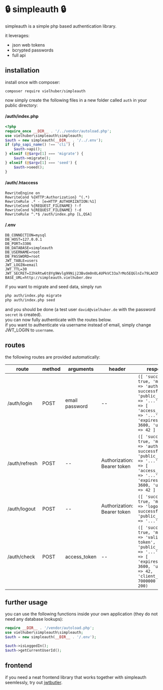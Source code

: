 # 🔒 simpleauth 🔒

simpleauth is a simple php based authentication library.

it leverages:

-   json web tokens
-   bcrypted passwords
-   full api

## installation

install once with composer:

```
composer require vielhuber/simpleauth
```

now simply create the following files in a new folder called `auth` in your public directory:

#### /auth/index.php

```php
<?php
require_once __DIR__ . '/../vendor/autoload.php';
use vielhuber\simpleauth\simpleauth;
$auth = new simpleauth(__DIR__ . '/../.env');
if (php_sapi_name() !== 'cli') {
    $auth->api();
} elseif (@$argv[1] === 'migrate') {
    $auth->migrate();
} elseif (@$argv[1] === 'seed') {
    $auth->seed();
}
```

#### /auth/.htaccess

```.htaccess
RewriteEngine on
RewriteCond %{HTTP:Authorization} ^(.*)
RewriteRule .* - [e=HTTP_AUTHORIZATION:%1]
RewriteCond %{REQUEST_FILENAME} !-f
RewriteCond %{REQUEST_FILENAME} !-d
RewriteRule ^.*$ /auth/index.php [L,QSA]
```

#### /.env

```.env
DB_CONNECTION=mysql
DB_HOST=127.0.0.1
DB_PORT=3306
DB_DATABASE=simpleauth
DB_USERNAME=root
DB_PASSWORD=root
JWT_TABLE=users
JWT_LOGIN=email
JWT_TTL=30
JWT_SECRET=I2hkRtw6t8Yg9Wvlg99Nij23Bvdm0n0L4UPkVC33a7rMo5EQGlnIv79LAOIMIxE
BASE_URL=http://simpleauth.vielhuber.dev
```

if you want to migrate and seed data, simply run

```sh
php auth/index.php migrate
php auth/index.php seed
```

and you should be done (a test user `david@vielhuber.de` with the password `secret` is created).\
you can now fully authenticate with the routes below.\
if you want to authenticate via username instead of email, simply change JWT_LOGIN to `username`.

## routes

the following routes are provided automatically:

| route         | method | arguments      | header                      | response                                                                                                                                                                |
| ------------- | ------ | -------------- | --------------------------- | ----------------------------------------------------------------------------------------------------------------------------------------------------------------------- |
| /auth/login   | POST   | email password | --                          | `([ 'success' => true, 'message' => 'auth successful', 'public_message' => '...', 'data' => [ 'access_token' => '...', 'expires_in' => 3600, 'user_id' => 42 ] ], 200)` |
| /auth/refresh | POST   | --             | Authorization: Bearer token | `([ 'success' => true, 'message' => 'auth successful', 'public_message' => '...', 'data' => [ 'access_token' => '...', 'expires_in' => 3600, 'user_id' => 42 ] ], 200)` |
| /auth/logout  | POST   | --             | Authorization: Bearer token | `([ 'success' => true, 'message' => 'logout successful', 'public_message' => '...' ], 200)`                                                                             |
| /auth/check   | POST   | access_token   | --                          | `([ 'success' => true, 'message' => 'valid token', 'public_message' => '...', 'data' => [ 'expires_in' => 3600, 'user_id' => 42, 'client_id' => 7000000 ] ], 200)`      |

## further usage

you can use the following functions inside your own application (they do not need any database lookups):

```php
require __DIR__ . '/vendor/autoload.php';
use vielhuber\simpleauth\simpleauth;
$auth = new simpleauth(__DIR__ . '/.env');

$auth->isLoggedIn();
$auth->getCurrentUserId();
```

## frontend

if you need a neat frontend library that works together with simpleauth seemlessly, try out [jwtbutler](https://github.com/vielhuber/jwtbutler).
